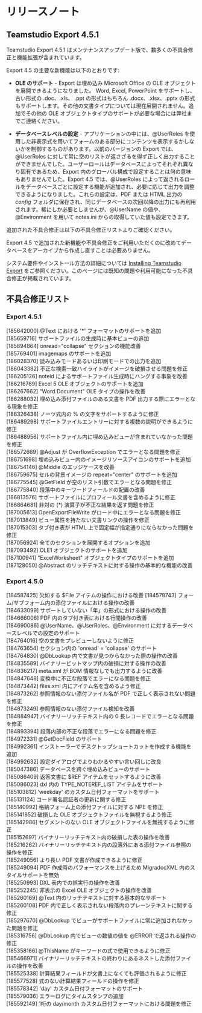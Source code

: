# リリースノート
## Teamstudio Export 4.5.1
Teamstudio Export 4.5.1 はメンテナンスアップデート版で、数多くの不具合修正と機能拡張が含まれています。

Export 4.5 の主要な新機能は以下のとおりです:

* **OLE のサポート** - Export は埋め込み Microsoft Office の OLE オブジェクトを展開できるようになりました。 Word, Excel, PowerPoint をサポートし、古い形式の .doc、.xls、 .ppt の形式はもちろん .docx、.xlsx、.pptx の形式もサポートします。その他の文書タイプについては現在展開されません。追加でその他の OLE オブジェクトタイプのサポートが必要な場合には弊社までご連絡ください。

* **データベースレベルの設定** - アプリケーションの中には、@UserRoles を使用した非表示式を用いてフォームのある部分にコンテンツを表示するかしないかを制御するものがあります。以前のバージョンの Export では、@UserRoles に対して常に空のリストが返さざるを得ず正しく出力することができませんでした。ユーザーロールはデータベースによってそれぞれ異なり固有であるため、Export 内のグローバル構成で設定することは何の意味もありませんでした。Export 4.5 では、@UserRoles によって返されるロールをデータベースごとに設定する機能が追加され、必要に応じて出力を調整できるようになりました。これらの設定は、PDF または HTML 出力の *config* フォルダに保存され、同じデータベースの次回以降の出力にも再利用されます。稀にしか必要としませんが、@UserName の値や、@Environment を用いて notes.ini からの取得していた値も設定できます。

追加された不具合修正は以下の不具合修正リストよりご確認ください。

Export 4.5 で追加された新機能や不具合修正をご利用いただくのに改めてデータベースをアーカイブから作成し直すことは必要ありません。

システム要件やインストール方法の詳細については [Installing Teamstudio Export](installing.md) をご参照ください。このページには既知の問題や利用可能になった不具合修正が掲載されています。

## 不具合修正リスト
### Export 4.5.1
[185642000]	@Text における '\*' フォーマットのサポートを追加  
[185659716]	サポートファイルの生成時に基本ビューの追加  
[185894864]	onread="collapse" セクションの機能改善  
[185769401]	imagemaps のサポートを追加  
[186028370]	読み込みモードあるいは印刷モードでの出力を追加  
[186043382]	不正な検索一致ハイライトがイメージを破損させる問題を修正  
[186205126]	noteid によるサポートファイル生成時にハングする事象を改善  
[186216769]	Excel 5 OLE オブジェクトのサポートを追加  
[186267662]	"Word.Document" OLE タイプの操作を改善  
[186288032]	埋め込み添付ファイルのある文書を PDF 出力する際にエラーとなる現象を修正  
[186326438]	ノーツ式内の % の文字をサポートするように修正  
[186489298]	サポートファイルエントリーに対する複数の説明ができるように修正  
[186488956]	サポートファイル内に埋め込みビューが含まれていなかった問題を修正  
[186572669]	@Adjust が OverflowException でエラーとなる問題を修正  
[186751698]	埋め込みビュー内のイメージリソースアイコンのサポートを追加  
[186754146]	@Middle のエッジケースを改善  
[186759675]	セルの背景イメージの repeat="center" のサポートを追加  
[186775545]	@GetField が空のリスト引数でエラーとなる問題を修正  
[186775840]	段落中のキーワードフィールドの配置の改善  
[186813576]	サポートファイルにプロフィール文書を含めるように修正  
[186864681]	非対の (\*) 演算子が不正な結果を返す問題を修正  
[187005613]	OpenExportFileWrite がロード中にエラーとなる問題を修正  
[187013849]	ビュー属性を持たない文書リンクの操作を修正  
[187015303]	タブ付き表が HTML 上で固定幅が指定通りにならなかった問題を修正  
[187056924]	全てのセクションを展開するオプションを追加  
[187093492]	OLE1 オブジェクトのサポートを追加  
[187100941]	"ExcelWorksheet" オブジェクトタイプのサポートを追加  
[187128050]	@Abstract のリッチテキストに対する操作の基本的な機能の改善

### Export 4.5.0
[184587425]	欠如する $File アイテムの操作における改善 
[184578743]	フォーム/サブフォーム内の添付ファイルにおける操作の改善  
[184633099]	サポートしていない「年」の形式における操作の改善  
[184666006]	PDF 内のタブ付き表における行間操作の改善  
[184690086]	@UserName、@UserRoles、@Environment に対するデータベースレベルでの設定のサポート  
[184764016]	空の文書をプレビューしないように修正  
[184763654]	セクション内の 'onread' = 'collapse' のサポート  
[184764830]	@DbLookup 内で文書が見つからなかった際の操作の改善  
[184835589]	バイナリービットマップ内の破損に対する操作の改善  
[184836217]	meta.xml が BOM 情報なしでも出力するように改善  
[184847648]	変換中に不正な段落でエラーになる問題を修正  
[184873442]	files.xml 内にアイテム名を含めるよう修正  
[184873262]	参照情報のない添付ファイル名が PDF で正しく表示されない問題を修正  
[184873249]	参照情報のない添付ファイル検知を改善  
[184884947]	バイナリーリッチテキスト内の 0 長レコードでエラーとなる問題を修正  
[184893394]	段落内部の不正な段落でエラーになる問題を修正  
[184972331]	@GetDocField のサポート  
[184992361]	インストーラーでデスクトップショートカットを作成する機能を追加  
[184992632]	設定ダイアログでよりわかるやすい言い回しに改良  
[185047386]	データベースを跨ぐ埋め込みビューのサポート  
[185086409]	返答文書に $REF アイテムをセットするように改善  
[185086023]	dxl 内の TYPE\_NOTEREF\_LIST アイテムをサポート  
[185103812]	'weekday' のカスタム日付フォーマットをサポート  
[185131124]	コード署名認証者の更新に関する修正  
[185140992]	格納フォーム上の添付ファイルに対する NPE を修正  
[185141852]	破損した OLE オブジェクトファイルを無視するよう修正  
[185142986]	セグメントのない OLE オブジェクトファイルを無視するように修正  
[185152697]	バイナリーリッチテキスト内の破損した表の操作を改善  
[185216262]	バイナリーリッチテキスト内の段落外にある添付ファイル参照の操作を修正  
[185249056]	より長い PDF 文書が作成できるように修正  
[185249094]	PDF 作成時のパフォーマンスを上げるため MigradocXML 内のスタイルサポートを無効  
[185250993]	DXL 表内での誤実行の操作を改善  
[185252245]	非表示の Excel OLE オブジェクトの操作を改善  
[185260169]	@Text 内のリッチテキストに対する基本的なサポート  
[185260108]	PDF 内で正しく表示されない段落内のプレーンテキストに関する修正  
[185297670]	@DbLookup でビューがサポートファイルに常に追加されなかった問題を修正  
[185316756]	@DbLookup 内でビューの数値の値を @ERROR で返される操作の修正  
[185358166]	@ThisName がキーワードの式で使用できるように修正  
[185466971]	バイナリーリッチテキストの終わりにあるネストした添付ファイルの操作を改善  
[185525338]	計算結果フィールドが文書上になくても評価されるように修正  
[185577528]	式のない計算結果フィールドの操作を修正  
[185578342]	'day' カスタム日付フォーマットのサポート  
[185579036]	エラーログにタイムスタンプの追加  
[185592149]	1桁の day/month カスタム日付フォーマットにおける問題を修正

